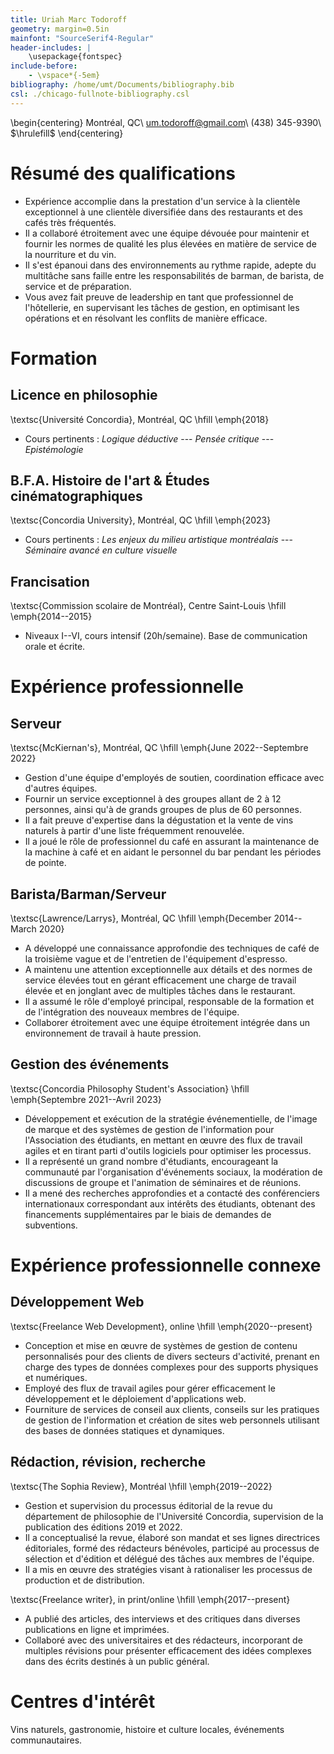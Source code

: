 ```yaml
---
title: Uriah Marc Todoroff
geometry: margin=0.5in
mainfont: "SourceSerif4-Regular"
header-includes: |
	\usepackage{fontspec}
include-before:
	- \vspace*{-5em} 
bibliography: /home/umt/Documents/bibliography.bib
csl: ./chicago-fullnote-bibliography.csl
---
```


\begin{centering}
Montréal, QC\\
um.todoroff@gmail.com\\
(438) 345-9390\\  
		$\hrulefill$
		\end{centering}

# Résumé des qualifications

* Expérience accomplie dans la prestation d'un service à la clientèle exceptionnel à une clientèle diversifiée dans des restaurants et des cafés très fréquentés.
* Il a collaboré étroitement avec une équipe dévouée pour maintenir et fournir les normes de qualité les plus élevées en matière de service de la nourriture et du vin.
* Il s'est épanoui dans des environnements au rythme rapide, adepte du multitâche sans faille entre les responsabilités de barman, de barista, de service et de préparation.
* Vous avez fait preuve de leadership en tant que professionnel de l'hôtellerie, en supervisant les tâches de gestion, en optimisant les opérations et en résolvant les conflits de manière efficace.

# Formation

## Licence en philosophie 

\textsc{Université Concordia}, Montréal, QC \hfill \emph{2018}

* Cours pertinents : *Logique déductive* --- *Pensée critique* --- *Epistémologie*

## B.F.A. Histoire de l'art \& Études cinématographiques 

\textsc{Concordia University}, Montréal, QC \hfill \emph{2023}

* Cours pertinents : *Les enjeux du milieu artistique montréalais* --- *Séminaire avancé en culture visuelle*

## Francisation

\textsc{Commission scolaire de Montréal}, Centre Saint-Louis \hfill \emph{2014--2015}

* Niveaux I--VI, cours intensif (20h/semaine). Base de communication orale et écrite. 

# Expérience professionnelle

## Serveur

\textsc{McKiernan's}, Montréal, QC \hfill \emph{June 2022--Septembre 2022}

* Gestion d'une équipe d'employés de soutien, coordination efficace avec d'autres équipes.
* Fournir un service exceptionnel à des groupes allant de 2 à 12 personnes, ainsi qu'à de grands groupes de plus de 60 personnes.
* Il a fait preuve d'expertise dans la dégustation et la vente de vins naturels à partir d'une liste fréquemment renouvelée.
* Il a joué le rôle de professionnel du café en assurant la maintenance de la machine à café et en aidant le personnel du bar pendant les périodes de pointe.

## Barista/Barman/Serveur 

\textsc{Lawrence/Larrys}, Montréal, QC \hfill \emph{December 2014--March 2020}

* A développé une connaissance approfondie des techniques de café de la troisième vague et de l'entretien de l'équipement d'espresso.
* A maintenu une attention exceptionnelle aux détails et des normes de service élevées tout en gérant efficacement une charge de travail élevée et en jonglant avec de multiples tâches dans le restaurant.
* Il a assumé le rôle d'employé principal, responsable de la formation et de l'intégration des nouveaux membres de l'équipe.
* Collaborer étroitement avec une équipe étroitement intégrée dans un environnement de travail à haute pression.

## Gestion des événements

\textsc{Concordia Philosophy Student's Association} \hfill \emph{Septembre 2021--Avril 2023}

* Développement et exécution de la stratégie événementielle, de l'image de marque et des systèmes de gestion de l'information pour l'Association des étudiants, en mettant en œuvre des flux de travail agiles et en tirant parti d'outils logiciels pour optimiser les processus.
* Il a représenté un grand nombre d'étudiants, encourageant la communauté par l'organisation d'événements sociaux, la modération de discussions de groupe et l'animation de séminaires et de réunions.
* Il a mené des recherches approfondies et a contacté des conférenciers internationaux correspondant aux intérêts des étudiants, obtenant des financements supplémentaires par le biais de demandes de subventions.

# Expérience professionnelle connexe

## Développement Web

\textsc{Freelance Web Development}, online \hfill \emph{2020--present}

* Conception et mise en œuvre de systèmes de gestion de contenu personnalisés pour des clients de divers secteurs d'activité, prenant en charge des types de données complexes pour des supports physiques et numériques.
* Employé des flux de travail agiles pour gérer efficacement le développement et le déploiement d'applications web.
* Fourniture de services de conseil aux clients, conseils sur les pratiques de gestion de l'information et création de sites web personnels utilisant des bases de données statiques et dynamiques.

## Rédaction, révision, recherche

\textsc{The Sophia Review}, Montréal \hfill \emph{2019--2022}

* Gestion et supervision du processus éditorial de la revue du département de philosophie de l'Université Concordia, supervision de la publication des éditions 2019 et 2022.
* Il a conceptualisé la revue, élaboré son mandat et ses lignes directrices éditoriales, formé des rédacteurs bénévoles, participé au processus de sélection et d'édition et délégué des tâches aux membres de l'équipe.
* Il a mis en œuvre des stratégies visant à rationaliser les processus de production et de distribution.

\textsc{Freelance writer}, in print/online \hfill \emph{2017--present}

* A publié des articles, des interviews et des critiques dans diverses publications en ligne et imprimées.
* Collaboré avec des universitaires et des rédacteurs, incorporant de multiples révisions pour présenter efficacement des idées complexes dans des écrits destinés à un public général.

# Centres d'intérêt

Vins naturels, gastronomie, histoire et culture locales, événements communautaires.


